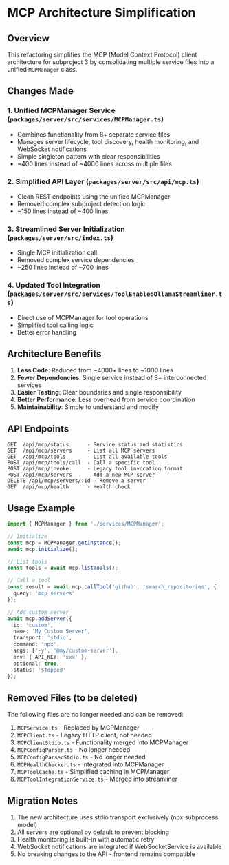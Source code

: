 # MCP Architecture Simplification

## Overview

This refactoring simplifies the MCP (Model Context Protocol) client architecture for subproject 3 by consolidating multiple service files into a unified `MCPManager` class.

## Changes Made

### 1. **Unified MCPManager Service** (`packages/server/src/services/MCPManager.ts`)
- Combines functionality from 8+ separate service files
- Manages server lifecycle, tool discovery, health monitoring, and WebSocket notifications
- Simple singleton pattern with clear responsibilities
- ~400 lines instead of ~4000 lines across multiple files

### 2. **Simplified API Layer** (`packages/server/src/api/mcp.ts`)
- Clean REST endpoints using the unified MCPManager
- Removed complex subproject detection logic
- ~150 lines instead of ~400 lines

### 3. **Streamlined Server Initialization** (`packages/server/src/index.ts`)
- Single MCP initialization call
- Removed complex service dependencies
- ~250 lines instead of ~700 lines

### 4. **Updated Tool Integration** (`packages/server/src/services/ToolEnabledOllamaStreamliner.ts`)
- Direct use of MCPManager for tool operations
- Simplified tool calling logic
- Better error handling

## Architecture Benefits

1. **Less Code**: Reduced from ~4000+ lines to ~1000 lines
2. **Fewer Dependencies**: Single service instead of 8+ interconnected services
3. **Easier Testing**: Clear boundaries and single responsibility
4. **Better Performance**: Less overhead from service coordination
5. **Maintainability**: Simple to understand and modify

## API Endpoints

```
GET  /api/mcp/status      - Service status and statistics
GET  /api/mcp/servers     - List all MCP servers
GET  /api/mcp/tools       - List all available tools
POST /api/mcp/tools/call  - Call a specific tool
POST /api/mcp/invoke      - Legacy tool invocation format
POST /api/mcp/servers     - Add a new MCP server
DELETE /api/mcp/servers/:id - Remove a server
GET  /api/mcp/health      - Health check
```

## Usage Example

```typescript
import { MCPManager } from './services/MCPManager';

// Initialize
const mcp = MCPManager.getInstance();
await mcp.initialize();

// List tools
const tools = await mcp.listTools();

// Call a tool
const result = await mcp.callTool('github', 'search_repositories', {
  query: 'mcp servers'
});

// Add custom server
await mcp.addServer({
  id: 'custom',
  name: 'My Custom Server',
  transport: 'stdio',
  command: 'npx',
  args: ['-y', '@my/custom-server'],
  env: { API_KEY: 'xxx' },
  optional: true,
  status: 'stopped'
});
```

## Removed Files (to be deleted)

The following files are no longer needed and can be removed:

1. `MCPService.ts` - Replaced by MCPManager
2. `MCPClient.ts` - Legacy HTTP client, not needed
3. `MCPClientStdio.ts` - Functionality merged into MCPManager
4. `MCPConfigParser.ts` - No longer needed
5. `MCPConfigParserStdio.ts` - No longer needed
6. `MCPHealthChecker.ts` - Integrated into MCPManager
7. `MCPToolCache.ts` - Simplified caching in MCPManager
8. `MCPToolIntegrationService.ts` - Merged into streamliner

## Migration Notes

1. The new architecture uses stdio transport exclusively (npx subprocess model)
2. All servers are optional by default to prevent blocking
3. Health monitoring is built-in with automatic retry
4. WebSocket notifications are integrated if WebSocketService is available
5. No breaking changes to the API - frontend remains compatible
